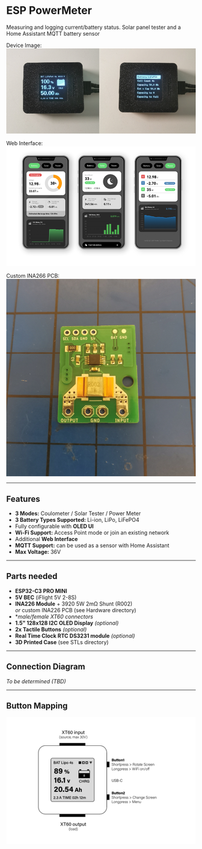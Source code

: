 # **ESP PowerMeter**

Measuring and logging current/battery status. Solar panel tester and a Home Assistant MQTT battery sensor

Device Image:
![Device](img/device.png)

Web Interface:
![UI](img/ui.png)

Custom INA266 PCB:
![Device](img/custom_board.jpg)

---

## **Features**
- **3 Modes:** Coulometer / Solar Tester / Power Meter  
- **3 Battery Types Supported:** Li-ion, LiPo, LiFePO4  
- Fully configurable with **OLED UI**  
- **Wi-Fi Support:** Access Point mode or join an existing network  
- Additional **Web Interface**  
- **MQTT Support:** can be used as a sensor with Home Assistant  
- **Max Voltage:** 36V  

---

## **Parts needed**
- **ESP32-C3 PRO MINI**  
- **5V BEC** (iFlight 5V 2-8S)  
- **INA226 Module** + 3920 5W 2mΩ Shunt (R002)  
 *or* custom INA226 PCB (see Hardware directory)
- **male/female XT60 connectors*
- **1.5" 128x128 I2C OLED Display** *(optional)*  
- **2x Tactile Buttons** *(optional)*
- **Real Time Clock RTC DS3231 module** *(optional)*  
- **3D Printed Case** (see STLs directory)  

---

## **Connection Diagram**
*To be determined (TBD)*  

---

## **Button Mapping**
![Device](img/device_operation.png)
